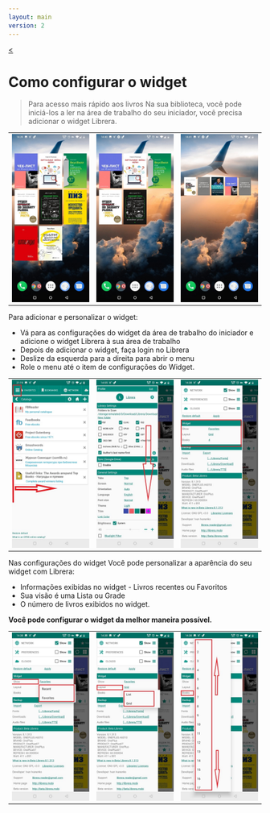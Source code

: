 ```yaml
---
layout: main
version: 2
---
```

[<](/wiki/faq/pt)
# Como configurar o widget

> Para acesso mais rápido aos livros Na sua biblioteca, você pode iniciá-los a ler na área de trabalho do seu iniciador,
você precisa adicionar o widget Librera.


||||
|-|-|-|
|![](6.jpg)|![](9.jpg)|![](10.jpg)|


Para adicionar e personalizar o widget:

* Vá para as configurações do widget da área de trabalho do iniciador e adicione o widget Librera à sua área de trabalho
* Depois de adicionar o widget, faça login no Librera
* Deslize da esquerda para a direita para abrir o menu
* Role o menu até o item de configurações do Widget.

||||
|-|-|-|
|![](20.jpg)|![](21.jpg)|![](22.jpg)|

Nas configurações do widget Você pode personalizar a aparência do seu widget com Librera:

* Informações exibidas no widget - Livros recentes ou Favoritos
* Sua visão é uma Lista ou Grade
* O número de livros exibidos no widget.

**Você pode configurar o widget da melhor maneira possível.**

||||
|-|-|-|
|![](2.jpg)|![](3.jpg)|![](4.jpg)|


